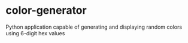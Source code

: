 # color-generator
Python application capable of generating and displaying random colors using 6-digit hex values
